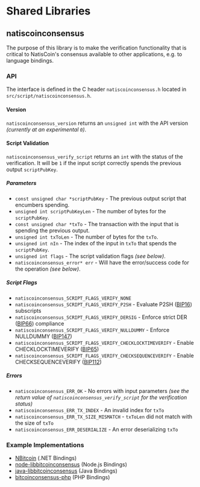 Shared Libraries
================

## natiscoinconsensus

The purpose of this library is to make the verification functionality that is critical to NatisCoin's consensus available to other applications, e.g. to language bindings.

### API

The interface is defined in the C header `natiscoinconsensus.h` located in  `src/script/natiscoinconsensus.h`.

#### Version

`natiscoinconsensus_version` returns an `unsigned int` with the API version *(currently at an experimental `0`)*.

#### Script Validation

`natiscoinconsensus_verify_script` returns an `int` with the status of the verification. It will be `1` if the input script correctly spends the previous output `scriptPubKey`.

##### Parameters
- `const unsigned char *scriptPubKey` - The previous output script that encumbers spending.
- `unsigned int scriptPubKeyLen` - The number of bytes for the `scriptPubKey`.
- `const unsigned char *txTo` - The transaction with the input that is spending the previous output.
- `unsigned int txToLen` - The number of bytes for the `txTo`.
- `unsigned int nIn` - The index of the input in `txTo` that spends the `scriptPubKey`.
- `unsigned int flags` - The script validation flags *(see below)*.
- `natiscoinconsensus_error* err` - Will have the error/success code for the operation *(see below)*.

##### Script Flags
- `natiscoinconsensus_SCRIPT_FLAGS_VERIFY_NONE`
- `natiscoinconsensus_SCRIPT_FLAGS_VERIFY_P2SH` - Evaluate P2SH ([BIP16](https://github.com/bitcoin/bips/blob/master/bip-0016.mediawiki)) subscripts
- `natiscoinconsensus_SCRIPT_FLAGS_VERIFY_DERSIG` - Enforce strict DER ([BIP66](https://github.com/bitcoin/bips/blob/master/bip-0066.mediawiki)) compliance
- `natiscoinconsensus_SCRIPT_FLAGS_VERIFY_NULLDUMMY` - Enforce NULLDUMMY ([BIP147](https://github.com/bitcoin/bips/blob/master/bip-0147.mediawiki))
- `natiscoinconsensus_SCRIPT_FLAGS_VERIFY_CHECKLOCKTIMEVERIFY` - Enable CHECKLOCKTIMEVERIFY ([BIP65](https://github.com/bitcoin/bips/blob/master/bip-0065.mediawiki))
- `natiscoinconsensus_SCRIPT_FLAGS_VERIFY_CHECKSEQUENCEVERIFY` - Enable CHECKSEQUENCEVERIFY ([BIP112](https://github.com/bitcoin/bips/blob/master/bip-0112.mediawiki))

##### Errors
- `natiscoinconsensus_ERR_OK` - No errors with input parameters *(see the return value of `natiscoinconsensus_verify_script` for the verification status)*
- `natiscoinconsensus_ERR_TX_INDEX` - An invalid index for `txTo`
- `natiscoinconsensus_ERR_TX_SIZE_MISMATCH` - `txToLen` did not match with the size of `txTo`
- `natiscoinconsensus_ERR_DESERIALIZE` - An error deserializing `txTo`

### Example Implementations
- [NBitcoin](https://github.com/NicolasDorier/NBitcoin/blob/master/NBitcoin/Script.cs#L814) (.NET Bindings)
- [node-libbitcoinconsensus](https://github.com/bitpay/node-libbitcoinconsensus) (Node.js Bindings)
- [java-libbitcoinconsensus](https://github.com/dexX7/java-libbitcoinconsensus) (Java Bindings)
- [bitcoinconsensus-php](https://github.com/Bit-Wasp/bitcoinconsensus-php) (PHP Bindings)
